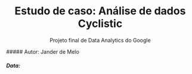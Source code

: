<h1 align="center">Estudo de caso: Análise de dados Cyclistic</h1>
<p align="center">Projeto final de Data Analytics do Google</p>
##### Autor: Jander de Melo

##### Data: 